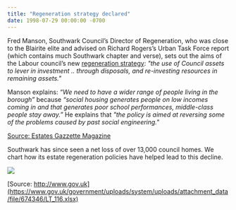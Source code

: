 ```yaml
---
title: "Regeneration strategy declared"
date: 1998-07-29 00:00:00 -0700
---
```

Fred Manson, Southwark Council’s Director of Regeneration, who was close to the Blairite elite and advised on Richard Rogers’s Urban Task Force report (which contains much Southwark chapter and verse), sets out the aims of the Labour council’s new [regeneration strategy](http://heygate.github.io/img/RegenerationStrategy.pdf): _"the use of Council assets to lever in investment .. through disposals, and re-investing resources in remaining assets."_ 

Manson explains: _“We need to have a wider range of people living in the borough”_ because _“social housing generates people on low incomes coming in and that generates poor school performances, middle-class people stay away.”_  He explains that _"the policy is aimed at reversing some of the problems caused by past social engineering."_

[Source: Estates Gazzette Magazine](https://bit.ly/36OV20E)

Southwark has since seen a net loss of over 13,000 council homes. We chart how its estate regeneration policies have helped lead to this decline.

![](http://35percent.org/img/clearanceschart.png)

[Source: http://www.gov.uk](https://www.gov.uk/government/uploads/system/uploads/attachment_data/file/674346/LT_116.xlsx)
